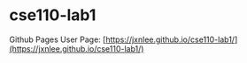 # cse110-lab1

Github Pages User Page: [https://jxnlee.github.io/cse110-lab1/](https://jxnlee.github.io/cse110-lab1/)
